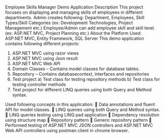 Employee Skills Manager Demo Application
Description 
This project focuses on displaying and managing skills of employees in different departments.
Admin creates following: Department, Employees, Skill Types/Skill Categories (ex: Development Technologies, Project Management etc.) 
Employee/Admin can add employee skill and skill level. (ex: ASP.NET MVC, Project Planning etc.)	
About the Platform Used:
ASP.NET MVC, Entity Framework, SQL Server
This demo application contains following different projects:
1.	ASP.NET MVC using razor views
2.	ASP.NET MVC using Json result 
3.	ASP.NET MVC Web API
4.	Domain Classes – Contains model classes for database tables.
5.	Repository – Contains databasecontext, interfaces and repositories 
6.	Test project 
a)	Test class for testing repository methods
b)	Test class for testing controller methods
7.	Test project for different LINQ queries using both Query and Method syntax.

Used following concepts in this application:
	Data annotations and fluent API for model classes.
	LINQ queries using both Query and Method syntax.
	LINQ queries testing using LINQ pad application
	Dependency resolution using structure map
	Repository pattern
	Generic repository pattern
	Performed testing of ASP.NET MVC JSON controllers and ASP.NET MVC Web API controllers using postman client in chrome browser.
